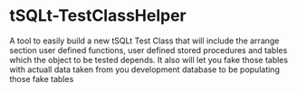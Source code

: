 # tSQLt-TestClassHelper
A tool to easily build a new tSQLt Test Class that will include the arrange section user defined functions, user defined stored procedures and tables which the object to be tested depends. It also will let you fake those tables with actuall data taken from you development database to be populating those fake tables
